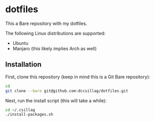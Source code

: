 dotfiles
========

This a Bare repository with my dotfiles.

The following Linux distributions are supported:

- Ubuntu
- Manjaro (this likely implies Arch as well)

Installation
------------

First, clone this repository (keep in mind this is a Git Bare repository):

```sh
cd
git clone --bare git@github.com:dccsillag/dotfiles.git
```

Next, run the install script (this will take a while):

```sh
cd ~/.csillag
./install-packages.sh
```
